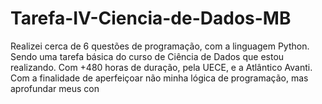 # Tarefa-IV-Ciencia-de-Dados-MB
Realizei cerca de 6 questões de programação, com a linguagem Python. Sendo uma tarefa básica do curso de Ciência de Dados que estou realizando. Com +480 horas de duração, pela UECE, e a Atlântico Avanti. Com a finalidade de aperfeiçoar não minha lógica de programação, mas aprofundar meus con
